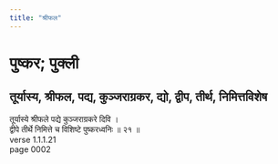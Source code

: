```yaml
---
title: "श्रीफल"
---
```


# पुष्कर; पुक्ली
## तूर्यास्य, श्रीफल, पद्य, कुञ्जराग्रकर, द्यो, द्वीप, तीर्थ, निमित्तविशेष
तूर्यास्ये श्रीफले पद्ये कुञ्जराग्रकरे दिवि ।<br />द्वीपे तीर्थे निमित्ते च विशिष्टे पुष्करध्वनिः ॥ २१ ॥<br />verse 1.1.1.21<br />page 0002

